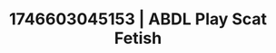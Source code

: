 ---
categories:
- Mutual desire
- AI-generated
- Fantasy kink
- Naughty librarian
- Feather touch
- Sultry voice
- ASMR
- Cosplay
image: /assets/images/1746603045153.jpg
layout: post
seo:
  description: Featured content with sensual ABDL Play, Scat Fetish. HD images available.
  keywords: ABDL Play, Scat Fetish
  og_image: /assets/images/1746603045153.jpg
  schema_type: VisualArtwork
tags:
- ABDL Play
- '#1746603045153'
- Scat Fetish
title: 1746603045153 | ABDL Play Scat Fetish
---